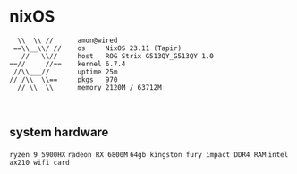 # nixOS

```
  \\  \\ //      amon@wired
 ==\\__\\/ //    os     NixOS 23.11 (Tapir)
   //   \\//     host   ROG Strix G513QY_G513QY 1.0
==//     //==    kernel 6.7.4
 //\\___//       uptime 25m
// /\\  \\==     pkgs   970
  // \\  \\      memory 2120M / 63712M
```

<br>

## system hardware
`ryzen 9 5900HX`
`radeon RX 6800M`
`64gb kingston fury impact DDR4 RAM`
`intel ax210 wifi card`
